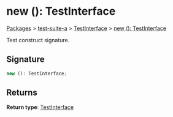 # new (): TestInterface

[Packages](/) > [test-suite-a](/test-suite-a/) > [TestInterface](/test-suite-a/testinterface-interface/) > [new (): TestInterface](/test-suite-a/testinterface-interface/_new_-constructsignature)

Test construct signature.

<a id="_new_-signature"></a>

## Signature

```typescript
new (): TestInterface;
```

<a id="_new_-returns"></a>

## Returns

**Return type**: [TestInterface](/test-suite-a/testinterface-interface/)
